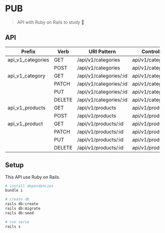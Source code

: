# PUB

> API with Ruby on Rails to study :beer:

## API

| Prefix | Verb | URI Pattern | Controller#Action |
|---|---|---|---|
| api_v1_categories | GET | /api/v1/categories | api/v1/categories#index |
| | POST | /api/v1/categories | api/v1/categories#create |
| api_v1_category | GET | /api/v1/categories/:id | api/v1/categories#show |
| | PATCH | /api/v1/categories/:id | api/v1/categories#update |
| | PUT | /api/v1/categories/:id | api/v1/categories#update |
| | DELETE | /api/v1/categories/:id | api/v1/categories#destroy |
| api_v1_products | GET | /api/v1/products | api/v1/products#index |
| | POST | /api/v1/products | api/v1/products#create |
| api_v1_product | GET | /api/v1/products/:id | api/v1/products#show |
| | PATCH | /api/v1/products/:id | api/v1/products#update |
| | PUT | /api/v1/products/:id | api/v1/products#update |
| | DELETE | /api/v1/products/:id | api/v1/products#destroy |


## Setup

This API use Ruby on Rails.

```bash
# install dependencies
bundle i

# create db
rails db:create
rails db:migrate
rails db:seed

# run serve
rails s
```

